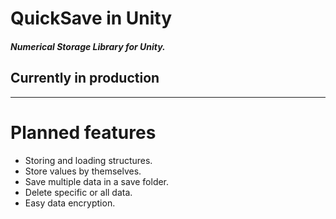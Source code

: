 # QuickSave in Unity
<h5>Numerical Storage Library for Unity.</h5>

<h2>Currently in production</h2>
<hr>
<h1>Planned features</h1>
<ul>
  <li>Storing and loading structures.</li>
  <li>Store values by themselves.</li>
  <li>Save multiple data in a save folder.</li>
  <li>Delete specific or all data.</li>
  <li>Easy data encryption.</li>
</ul>
